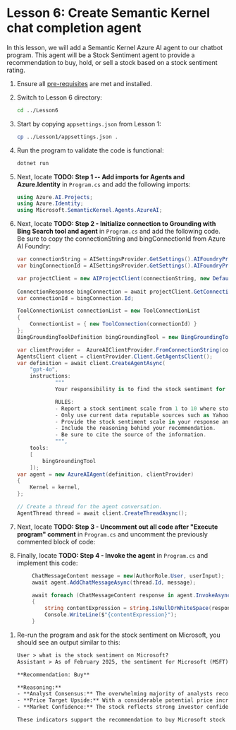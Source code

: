 # Lesson 6: Create Semantic Kernel chat completion agent

In this lesson, we will add a Semantic Kernel Azure AI agent to our chatbot program. This agent will be a Stock Sentiment agent to provide a recommendation to buy, hold, or sell a stock based on a stock sentiment rating.

1. Ensure all [pre-requisites](pre-reqs.md) are met and installed.

1. Switch to Lesson 6 directory:

    ```bash
    cd ../Lesson6
    ```

1. Start by copying `appsettings.json` from Lesson 1:

    ```bash
    cp ../Lesson1/appsettings.json .
    ```

1. Run the program to validate the code is functional:

    ```bash
    dotnet run
    ```

1. Next, locate **TODO: Step 1 -- Add imports for Agents and Azure.Identity** in `Program.cs` and add the following imports:

    ```csharp
    using Azure.AI.Projects;
    using Azure.Identity;
    using Microsoft.SemanticKernel.Agents.AzureAI;
    ```

1. Next, locate **TODO: Step 2 - Initialize connection to Grounding with Bing Search tool and agent** in `Program.cs` and add the following code. Be sure to copy the connectionString and bingConnectionId from Azure AI Foundry:

    ```csharp
    var connectionString = AISettingsProvider.GetSettings().AIFoundryProject.ConnectionString;
    var bingConnectionId = AISettingsProvider.GetSettings().AIFoundryProject.GroundingWithBingConnectionId;

    var projectClient = new AIProjectClient(connectionString, new DefaultAzureCredential());
                
    ConnectionResponse bingConnection = await projectClient.GetConnectionsClient().GetConnectionAsync(bingConnectionId);
    var connectionId = bingConnection.Id;

    ToolConnectionList connectionList = new ToolConnectionList
    {
        ConnectionList = { new ToolConnection(connectionId) }
    };
    BingGroundingToolDefinition bingGroundingTool = new BingGroundingToolDefinition(connectionList);

    var clientProvider =  AzureAIClientProvider.FromConnectionString(connectionString, new AzureCliCredential());
    AgentsClient client = clientProvider.Client.GetAgentsClient();
    var definition = await client.CreateAgentAsync(
        "gpt-4o",
        instructions:
                """
                Your responsibility is to find the stock sentiment for a given Stock.

                RULES:
                - Report a stock sentiment scale from 1 to 10 where stock sentiment is 1 for sell and 10 for buy.
                - Only use current data reputable sources such as Yahoo Finance, MarketWatch, Fidelity and similar.
                - Provide the stock sentiment scale in your response and a recommendation to buy, hold or sell.
                - Include the reasoning behind your recommendation.
                - Be sure to cite the source of the information.
                """,
        tools:
        [
            bingGroundingTool
        ]);
    var agent = new AzureAIAgent(definition, clientProvider)
    {
        Kernel = kernel,
    };

    // Create a thread for the agent conversation.
    AgentThread thread = await client.CreateThreadAsync();
    ```

1. Next, locate **TODO: Step 3 - Uncomment out all code after "Execute program" comment** in `Program.cs` and uncomment the previously commented block of code:

1. Finally, locate **TODO: Step 4 - Invoke the agent** in `Program.cs` and implement this code:
```csharp
        ChatMessageContent message = new(AuthorRole.User, userInput);
        await agent.AddChatMessageAsync(thread.Id, message);

        await foreach (ChatMessageContent response in agent.InvokeAsync(thread.Id))
        {
            string contentExpression = string.IsNullOrWhiteSpace(response.Content) ? string.Empty : response.Content;
            Console.WriteLine($"{contentExpression}");
        }
```

1. Re-run the program and ask for the stock sentiment on Microsoft, you should see an output similar to this:

    ```txt
    User > what is the stock sentiment on Microsoft?
    Assistant > As of February 2025, the sentiment for Microsoft (MSFT) stock is generally positive. The stock is rated as a "Moderate Buy" by 29 Wall Street analysts, with 26 advising a "Buy" and 3 recommending a "Hold"【5†source】. The average price target for the stock is $510.96, which suggests a potential upside of about 23.95% from its current price around $412【6†source】.

    **Recommendation: Buy**

    **Reasoning:**
    - **Analyst Consensus:** The overwhelming majority of analysts recommend buying MSFT, indicating confidence in its future performance.
    - **Price Target Upside:** With a considerable potential price increase expected, it seems like a promising time to invest.
    - **Market Confidence:** The stock reflects strong investor confidence and potential growth【5†source】【6†source】.

    These indicators support the recommendation to buy Microsoft stock at this time.
    ```

